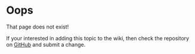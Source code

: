 # Oops

That page does not exist!

If your interested in adding this topic to the wiki, then check the repository on [GitHub](https://github.com/dimension-sh/wiki) and submit a change. 
